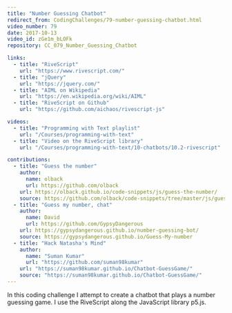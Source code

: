 ```yaml
---
title: "Number Guessing Chatbot"
redirect_from: CodingChallenges/79-number-guessing-chatbot.html
video_number: 79
date: 2017-10-13
video_id: zGe1m_bLOFk
repository: CC_079_Number_Guessing_Chatbot

links:
  - title: "RiveScript"
    url: "https://www.rivescript.com/"
  - title: "jQuery"
    url: "https://jquery.com/"
  - title: "AIML on Wikipedia"
    url: "https://en.wikipedia.org/wiki/AIML"
  - title: "RiveScript on Github"
    url: "https://github.com/aichaos/rivescript-js"

videos:
  - title: "Programming with Text playlist"
    url: "/Courses/programming-with-text"
  - title: "Video on the RiveScript library"
    url: "/Courses/programming-with-text/10-chatbots/10.2-rivescript"

contributions:
  - title: "Guess the number"
    author:
      name: olback
      url: https://github.com/olback
    url: https://olback.github.io/code-snippets/js/guess-the-number/
    source: https://github.com/olback/code-snippets/tree/master/js/guess-the-number
  - title: "Guess my number, chat"
    author:
      name: David
      url: https://github.com/GypsyDangerous
    url: https://gypsydangerous.github.io/number-guessing-bot/
    source: https://gypsydangerous.github.io/Guess-My-number
  - title: "Hack Natasha's Mind"
    author:
      name: "Suman Kumar"
      url: "https://github.com/suman98kumar"
    url: "https://suman98kumar.github.io/Chatbot-GuessGame/"
    source: "https://suman98kumar.github.io/Chatbot-GuessGame/"
---
```


In this coding challenge I attempt to create a chatbot that plays a number guessing game. I use the RiveScript along the JavaScript library p5.js.
